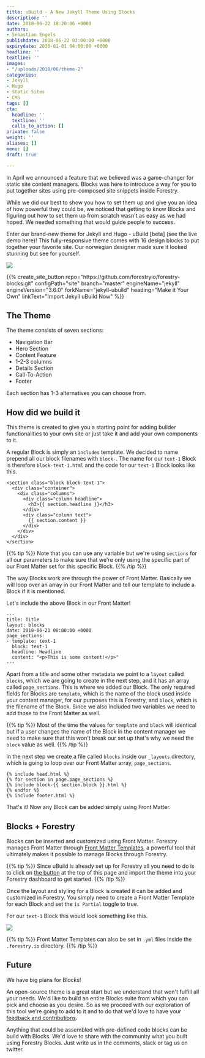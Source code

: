 ```yaml
---
title: uBuild - A New Jekyll Theme Using Blocks
description: ''
date: 2018-06-22 18:20:06 +0000
authors:
- Sebastian Engels
publishdate: 2018-06-22 03:00:00 +0000
expirydate: 2030-01-01 04:00:00 +0000
headline: ''
textline: ''
images:
- "/uploads/2018/06/theme-2"
categories:
- Jekyll
- Hugo
- Static Sites
- CMS
tags: []
cta:
  headline: ''
  textline: ''
  calls_to_action: []
private: false
weight: ''
aliases: []
menu: []
draft: true

---
```

In April we announced a feature that we believed was a game-changer for static site content managers. Blocks was here to introduce a way for you to put together sites using pre-composed site snippets inside Forestry.

While we did our best to show you how to set them up and give you an idea of how powerful they could be, we noticed that getting to know Blocks and figuring out how to set them up from scratch wasn't as easy as we had hoped. We needed something that would guide people to success.

Enter our brand-new theme for Jekyll and Hugo - uBuild \[beta\] (see the live demo here)! This fully-responsive theme comes with 16 design blocks to put together your favorite site. Our norwegian designer made sure it looked stunning but see for yourself.

![](/uploads/2018/06/all-blocks.png)

<div id="import-ubuild-theme-button" data-proofer-ignore>
{{% create_site_button
repo="https://github.com/forestryio/forestry-blocks.git"
configPath="site"
branch="master"
engineName="jekyll"
engineVersion="3.6.0"
forkName="jekyll-ubuild"
heading="Make it Your Own"
linkText="Import Jekyll uBuild Now" %}}
</div>

## The Theme

The theme consists of seven sections:
- Navigation Bar
- Hero Section
- Content Feature
- 1-2-3 columns
- Details Section
- Call-To-Action
- Footer

Each section has 1-3 alternatives you can choose from.




## How did we build it

This theme is created to give you a starting point for adding builder functionalities to your own site or just take it and add your own components to it.

A regular Block is simply an `includes` template. We decided to name prepend all our block filenames with `block-`. The name for our `text-1` Block is therefore `block-text-1.html` and the code for our `text-1` Block looks like this.

```
<section class="block block-text-1">
  <div class="container">
    <div class="columns">
      <div class="column headline">
        <h3>{{ section.headline }}</h3>
      </div>
      <div class="column text">
        {{ section.content }}
      </div>
    </div>
  </div>
</section>
```

{{% tip %}}
Note that you can use any variable but we're using `sections` for all our parameters to make sure that we're only using the specific part of our Front Matter set for this specific Block.
{{% /tip %}}

The way Blocks work are through the power of Front Matter. Basically we will loop over an array in our Front Matter and tell our template to include a Block if it is mentioned.

Let's include the above Block in our Front Matter!

```
---
title: Title
layout: blocks
date: 2018-06-21 00:00:00 +0000
page_sections:
- template: text-1
  block: text-1
  headline: Headline
  content: "<p>This is some content!</p>"
---
```

Apart from a title and some other metadata we point to a `layout` called `blocks`, which we are going to create in the next step, and it has an array called `page_sections`. This is where we added our Block. The only required fields for Blocks are `template`, which is the name of the block used inside your content manager, for our purposes this is Forestry, and `block`, which is the filename of the Block. Since we also included two variables we need to add those to the Front Matter as well. 

{{% tip %}}
Most of the time the values for `template` and `block` will identical but if a user changes the name of the Block in the content manager we need to make sure that this won't break our set up that's why we need the `block` value as well.
{{% /tip %}}

In the next step we create a file called `blocks` inside our `_layouts` directory, which is going to loop over our Front Matter array, `page_sections`.

```
{% include head.html %}
{% for section in page.page_sections %}
{% include block-{{ section.block }}.html %}
{% endfor %}
{% include footer.html %}
```

That's it! Now any Block can be added simply using Front Matter.

## Blocks + Forestry

Blocks can be inserted and customized using Front Matter. Forestry manages Front Matter through [Front Matter Templates](https://forestry.io/docs/settings/front-matter-templates/), a powerful tool that ultimately makes it possible to manage Blocks through Forestry.

{{% tip %}}
Since uBuild is already set up for Forestry all you need to do is to click on [the button](#import-ubuild-theme-button) at the top of this page and import the theme into your Forestry dashboard to get started.
{{% /tip %}}

Once the layout and styling for a Block is created it can be added and customized in Forestry. You simply need to create a Front Matter Template for each Block and set the `is Partial` toggle to true.

For our `text-1` Block this would look something like this.
 
![](/uploads/2018/06/text-1-block-settings.png)

{{% tip %}}
Front Matter Templates can also be set in `.yml` files inside the `.forestry.io` directory.
{{% /tip %}}




## Future

We have big plans for Blocks!

An open-source theme is a great start but we understand that won't fulfill all your needs. We'd like to build an entire Blocks suite from which you can pick and choose as you desire. So as we proceed with our exploration of this tool we're going to add to it and to do that we'd love to have your [feedback and contributions]().

Anything that could be assembled with pre-defined code blocks can be build with Blocks. We'd love to share with the community what you built using Forestry Blocks. Just write us in the comments, slack or tag us on twitter.
